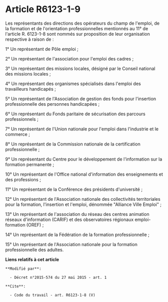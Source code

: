 # Article R6123-1-9

Les représentants des directions des opérateurs du champ de l'emploi, de la formation et de l'orientation professionnelles
mentionnés au 11° de l'article R. 6123-1-8 sont nommés sur proposition de leur organisation respective à raison de : 

1° Un représentant de Pôle emploi ; 

2° Un représentant de l'association pour l'emploi des cadres ; 

3° Un représentant des missions locales, désigné par le Conseil national des missions locales ; 

4° Un représentant des organismes spécialisés dans l'emploi des travailleurs handicapés ; 

5° Un représentant de l'Association de gestion des fonds pour l'insertion professionnelle des personnes handicapées ; 

6° Un représentant du Fonds paritaire de sécurisation des parcours professionnels ; 

7° Un représentant de l'Union nationale pour l'emploi dans l'industrie et le commerce ; 

8° Un représentant de la Commission nationale de la certification professionnelle ; 

9° Un représentant du Centre pour le développement de l'information sur la formation permanente ; 

10° Un représentant de l'Office national d'information des enseignements et des professions ; 

11° Un représentant de la Conférence des présidents d'université ; 

12° Un représentant de l'Association nationale des collectivités territoriales pour la formation, l'insertion et l'emploi,
dénommée "Alliance Ville Emploi" ; 

13° Un représentant de l'association du réseau des centres animation réseaux d'information (CARIF) et des observatoires
régionaux emploi-formation (OREF) ; 

14° Un représentant de la Fédération de la formation professionnelle ;

15° Un représentant de l'Association nationale pour la formation professionnelle des adultes.

**Liens relatifs à cet article**

	**Modifié par**:

	  - Décret n°2015-574 du 27 mai 2015 - art. 1

	**Cite**:

	  - Code du travail - art. R6123-1-8 (V)
